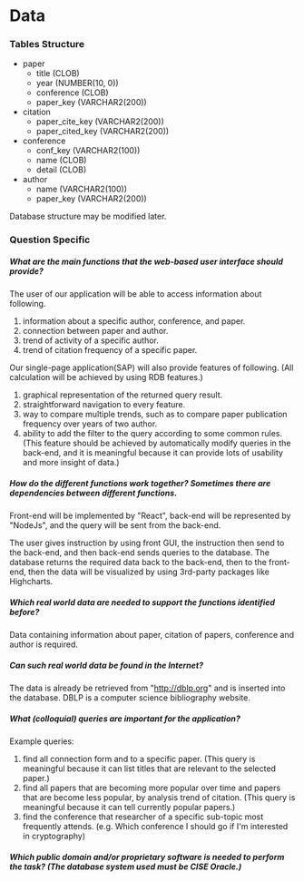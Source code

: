 # Data
### Tables Structure
- paper
  - title (CLOB)
  - year (NUMBER(10, 0))
  - conference (CLOB)
  - paper_key (VARCHAR2(200))
- citation
  - paper_cite_key (VARCHAR2(200))
  - paper_cited_key (VARCHAR2(200))
- conference
  - conf_key (VARCHAR2(100))
  - name (CLOB)
  - detail (CLOB)
- author
  - name (VARCHAR2(100))
  - paper_key (VARCHAR2(200))

Database structure may be modified later.

### Question Specific

##### What are the main functions that the web-based user interface should provide?
The user of our application will be able to access information about following.
1. information about a specific author, conference, and paper.
1. connection between paper and author.
1. trend of activity of a specific author.
1. trend of citation frequency of a specific paper.

Our single-page application(SAP) will also provide features of following. (All calculation will be achieved by using RDB features.)
1. graphical representation of the returned query result.
1. straightforward navigation to every feature.
1. way to compare multiple trends, such as to compare paper publication frequency over years of two author.
1. ability to add the filter to the query according to some common rules. (This feature should be achieved by automatically modify queries in the back-end, and it is meaningful because it can provide lots of usability and more insight of data.)

##### How do the different functions work together? Sometimes there are dependencies between different functions.
Front-end will be implemented by "React", back-end will be represented by "NodeJs", and the query will be sent from the back-end.

The user gives instruction by using front GUI, the instruction then send to the back-end, and then back-end sends queries to the database. The database returns the required data back to the back-end, then to the front-end, then the data will be visualized by using 3rd-party packages like Highcharts.

##### Which real world data are needed to support the functions identified before?

Data containing information about paper, citation of papers, conference and author is required.

##### Can such real world data be found in the Internet?

The data is already be retrieved from "http://dblp.org" and is inserted into the database. DBLP is a computer science bibliography website.

##### What (colloquial) queries are important for the application?
Example queries:
1. find all connection form and to a specific paper. (This query is meaningful because it can list titles that are relevant to the selected paper.)
1. find all papers that are becoming more popular over time and papers that are become less popular, by analysis trend of citation. (This query is meaningful because it can tell currently popular papers.)
1. find the conference that researcher of a specific sub-topic most frequently attends. (e.g. Which conference I should go if I'm interested in cryptography)

##### Which public domain and/or proprietary software is needed to perform the task? (The database system used must be CISE Oracle.)
